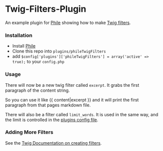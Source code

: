 Twig-Filters-Plugin
===================

An example plugin for [Phile](https://github.com/PhileCMS/Phile) showing how to make [Twig filters](http://twig.sensiolabs.org/doc/advanced.html#filters).

### Installation

* Install [Phile](https://github.com/PhileCMS/Phile)
* Clone this repo into `plugins/phileTwigFilters`
* add `$config['plugins']['phileTwigFilters'] = array('active' => true);` to your `config.php`

### Usage

There will now be a new twig filter called `excerpt`. It grabs the first paragraph of the content string.

So you can use it like {{ content|excerpt }} and it will print the first paragraph from that pages markdown file.

There will also be a filter called `limit_words`. It is used in the same way, and the limit is controlled in the [plugins config file](https://github.com/PhileCMS/Twig-Filters-Plugin/blob/master/config.php#L3).

### Adding More Filters

See the [Twig Documentation on creating filters](http://twig.sensiolabs.org/doc/advanced.html#filters).
